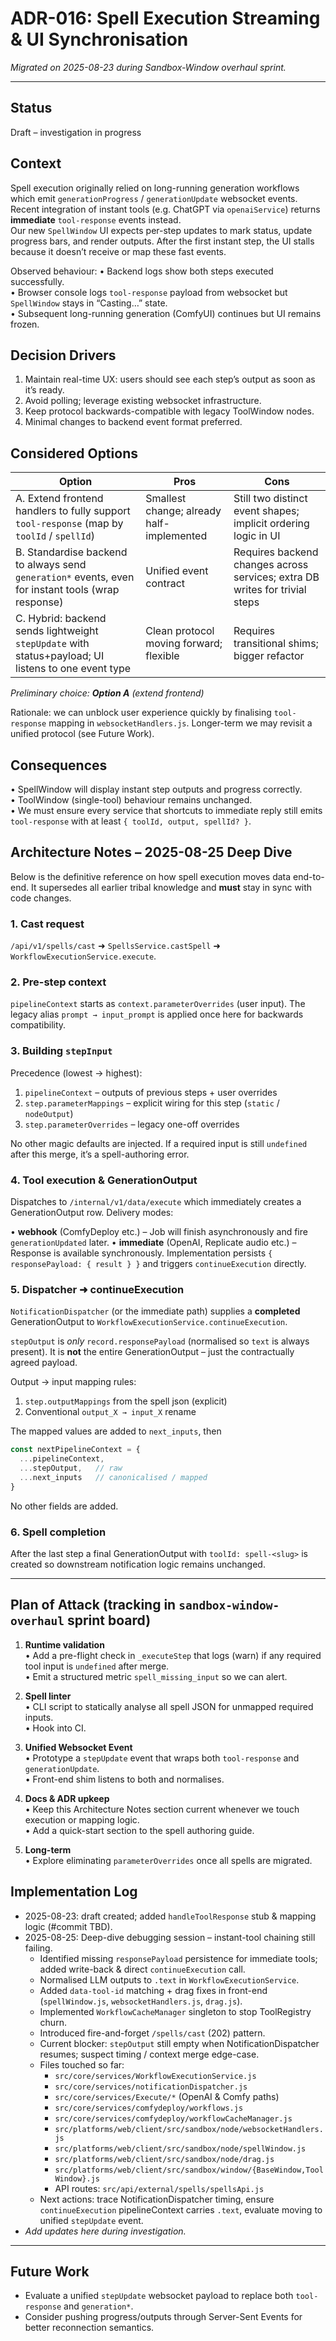 # ADR-016: Spell Execution Streaming & UI Synchronisation

_Migrated on 2025-08-23 during Sandbox-Window overhaul sprint._

---

## Status
Draft – investigation in progress

## Context
Spell execution originally relied on long-running generation workflows which emit `generationProgress` / `generationUpdate` websocket events. Recent integration of instant tools (e.g. ChatGPT via `openaiService`) returns **immediate** `tool-response` events instead.  
Our new `SpellWindow` UI expects per-step updates to mark status, update progress bars, and render outputs. After the first instant step, the UI stalls because it doesn’t receive or map these fast events.

Observed behaviour:
• Backend logs show both steps executed successfully.  
• Browser console logs `tool-response` payload from websocket but `SpellWindow` stays in “Casting…” state.  
• Subsequent long-running generation (ComfyUI) continues but UI remains frozen.

## Decision Drivers
1. Maintain real-time UX: users should see each step’s output as soon as it’s ready.
2. Avoid polling; leverage existing websocket infrastructure.
3. Keep protocol backwards-compatible with legacy ToolWindow nodes.
4. Minimal changes to backend event format preferred.

## Considered Options
| Option | Pros | Cons |
|--------|------|------|
| A. Extend frontend handlers to fully support `tool-response` (map by `toolId` / `spellId`) | Smallest change; already half-implemented | Still two distinct event shapes; implicit ordering logic in UI |
| B. Standardise backend to always send `generation*` events, even for instant tools (wrap response) | Unified event contract | Requires backend changes across services; extra DB writes for trivial steps |
| C. Hybrid: backend sends lightweight `stepUpdate` with status+payload; UI listens to one event type | Clean protocol moving forward; flexible | Requires transitional shims; bigger refactor |

_Preliminary choice: **Option A** (extend frontend)_

Rationale: we can unblock user experience quickly by finalising `tool-response` mapping in `websocketHandlers.js`. Longer-term we may revisit a unified protocol (see Future Work).

## Consequences
• SpellWindow will display instant step outputs and progress correctly.  
• ToolWindow (single-tool) behaviour remains unchanged.  
• We must ensure every service that shortcuts to immediate reply still emits `tool-response` with at least `{ toolId, output, spellId? }`.

## Architecture Notes – 2025-08-25 Deep Dive

Below is the definitive reference on how spell execution moves data end-to-end.  It supersedes all earlier tribal knowledge and **must** stay in sync with code changes.

### 1.  Cast request
`/api/v1/spells/cast` ➜ `SpellsService.castSpell` ➜ `WorkflowExecutionService.execute`.

### 2.  Pre-step context
`pipelineContext` starts as `context.parameterOverrides` (user input).  The legacy alias `prompt → input_prompt` is applied once here for backwards compatibility.

### 3.  Building `stepInput`
Precedence (lowest → highest):

1.  `pipelineContext` – outputs of previous steps + user overrides
2.  `step.parameterMappings` – explicit wiring for this step (`static` / `nodeOutput`)
3.  `step.parameterOverrides` – legacy one-off overrides

No other magic defaults are injected.  If a required input is still `undefined` after this merge, it’s a spell-authoring error.

### 4.  Tool execution  & GenerationOutput
Dispatches to `/internal/v1/data/execute` which immediately creates a GenerationOutput row.  Delivery modes:

• **webhook** (ComfyDeploy etc.) – Job will finish asynchronously and fire `generationUpdated` later.
• **immediate** (OpenAI, Replicate audio etc.) – Response is available synchronously.  Implementation persists `{ responsePayload: { result } }` and triggers `continueExecution` directly.

### 5.  Dispatcher ➜ continueExecution
`NotificationDispatcher` (or the immediate path) supplies a **completed** GenerationOutput to `WorkflowExecutionService.continueExecution`.

`stepOutput` is *only* `record.responsePayload` (normalised so `text` is always present).  It is **not** the entire GenerationOutput – just the contractually agreed payload.

Output → input mapping rules:

1.  `step.outputMappings` from the spell json (explicit)
2.  Conventional `output_X → input_X` rename

The mapped values are added to `next_inputs`, then

```js
const nextPipelineContext = {
  ...pipelineContext,
  ...stepOutput,   // raw
  ...next_inputs   // canonicalised / mapped
}
```

No other fields are added.

### 6.  Spell completion
After the last step a final GenerationOutput with `toolId: spell-<slug>` is created so downstream notification logic remains unchanged.

---

## Plan of Attack (tracking in `sandbox-window-overhaul` sprint board)

1. **Runtime validation**  
   • Add a pre-flight check in `_executeStep` that logs (warn) if any required tool input is `undefined` after merge.  
   • Emit a structured metric `spell_missing_input` so we can alert.

2. **Spell linter**  
   • CLI script to statically analyse all spell JSON for unmapped required inputs.  
   • Hook into CI.

3. **Unified Websocket Event**  
   • Prototype a `stepUpdate` event that wraps both `tool-response` and `generationUpdate`.  
   • Front-end shim listens to both and normalises.

4. **Docs & ADR upkeep**  
   • Keep this Architecture Notes section current whenever we touch execution or mapping logic.  
   • Add a quick-start section to the spell authoring guide.

5. **Long-term**  
   • Explore eliminating `parameterOverrides` once all spells are migrated.

## Implementation Log
- 2025-08-23: draft created; added `handleToolResponse` stub & mapping logic (#commit TBD).
- 2025-08-25: Deep-dive debugging session – instant-tool chaining still failing.
  * Identified missing `responsePayload` persistence for immediate tools; added write-back & direct `continueExecution` call.
  * Normalised LLM outputs to `.text` in `WorkflowExecutionService`.
  * Added `data-tool-id` matching + drag fixes in front-end (`spellWindow.js`, `websocketHandlers.js`, `drag.js`).
  * Implemented `WorkflowCacheManager` singleton to stop ToolRegistry churn.
  * Introduced fire-and-forget `/spells/cast` (202) pattern.
  * Current blocker: `stepOutput` still empty when NotificationDispatcher resumes; suspect timing / context merge edge-case.
  * Files touched so far:
    - `src/core/services/WorkflowExecutionService.js`
    - `src/core/services/notificationDispatcher.js`
    - `src/core/services/Execute/*` (OpenAI & Comfy paths)
    - `src/core/services/comfydeploy/workflows.js`
    - `src/core/services/comfydeploy/workflowCacheManager.js`
    - `src/platforms/web/client/src/sandbox/node/websocketHandlers.js`
    - `src/platforms/web/client/src/sandbox/node/spellWindow.js`
    - `src/platforms/web/client/src/sandbox/node/drag.js`
    - `src/platforms/web/client/src/sandbox/window/{BaseWindow,ToolWindow}.js`
    - API routes: `src/api/external/spells/spellsApi.js`
  * Next actions: trace NotificationDispatcher timing, ensure `continueExecution` pipelineContext carries `.text`, evaluate moving to unified `stepUpdate` event.
- _Add updates here during investigation._

---

## Future Work
- Evaluate a unified `stepUpdate` websocket payload to replace both `tool-response` and `generation*`.
- Consider pushing progress/outputs through Server-Sent Events for better reconnection semantics.
